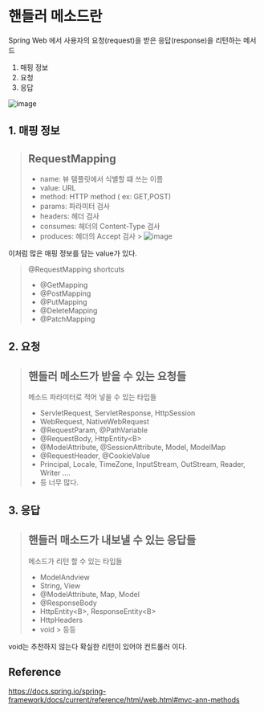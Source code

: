 # 핸들러 메소드란
Spring Web 에서 사용자의 요청(request)을 받은 응답(response)을 리턴하는 메서드
1. 매핑 정보
2. 요청
3. 응답

![image](https://user-images.githubusercontent.com/85658845/174442995-e1bbf888-2736-4446-9959-566ba56f48bd.png)

## 1. 매핑 정보

> ## RequestMapping
> - name: 뷰 템플릿에서 식별할 떄 쓰는 이름
> - value: URL
> - method: HTTP method ( ex: GET,POST)
> - params: 파라미터 검사
> - headers: 헤더 검사
> - consumes: 헤더의 Content-Type 검사
> - produces: 헤더의 Accept 검사
    > ![image](https://user-images.githubusercontent.com/85658845/174443118-e243da77-2ff4-46f4-a0fa-367af2c5c6f6.png)

이처럼 많은 매핑 정보를 담는 value가 있다.

> @RequestMapping shortcuts
> - @GetMapping
> - @PostMapping
> - @PutMapping
> - @DeleteMapping
> - @PatchMapping


## 2. 요청

> ## 핸들러 메소드가 받을 수 있는 요청들
> 메소드 파라미터로 적어 넣을 수 있는 타입들
> - ServletRequest, ServletResponse, HttpSession
> - WebRequest, NativeWebRequest
> - @RequestParam, @PathVariable
> - @RequestBody, HttpEntity\<B\>
> - @ModelAttribute, @SessionAttribute, Model, ModelMap
> - @RequestHeader, @CookieValue
> - Principal, Locale, TimeZone, InputStream, OutStream, Reader, Writer ....
> - 등 너무 많다.

## 3. 응답
> ## 핸들러 매소드가 내보낼 수 있는 응답들
> 메소드가 리턴 할 수 있는 타입들
> - ModelAndview
> - String, View
> - @ModelAttribute, Map, Model
> - @ResponseBody
> - HttpEntity\<B\>, ResponseEntity\<B\>
> - HttpHeaders
> - void
    > 등등

void는 추천하지 않는다 확실한 리턴이 있어야 컨트롤러 이다.
## Reference
https://docs.spring.io/spring-framework/docs/current/reference/html/web.html#mvc-ann-methods 

  
